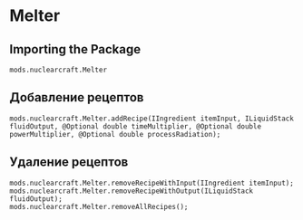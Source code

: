 # Melter

## Importing the Package
`mods.nuclearcraft.Melter`

## Добавление рецептов
```zenscript
mods.nuclearcraft.Melter.addRecipe(IIngredient itemInput, ILiquidStack fluidOutput, @Optional double timeMultiplier, @Optional double powerMultiplier, @Optional double processRadiation);
```

## Удаление рецептов
```zenscript
mods.nuclearcraft.Melter.removeRecipeWithInput(IIngredient itemInput);
mods.nuclearcraft.Melter.removeRecipeWithOutput(ILiquidStack fluidOutput);
mods.nuclearcraft.Melter.removeAllRecipes();
```